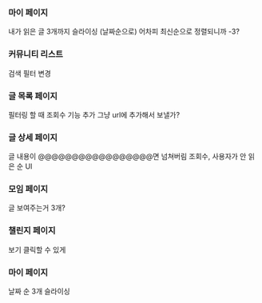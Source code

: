 ### 마이 페이지 
내가 읽은 글 3개까지 슬라이싱 (날짜순으로)
어차피 최신순으로 정렬되니까 -3? 

### 커뮤니티 리스트 
검색 필터 변경 


### 글 목록 페이지
필터링 할 때 조회수 기능 추가 
그냥 url에 추가해서 보낼가? 

### 글 상세 페이지
글 내용이 @@@@@@@@@@@@@@@@@면 넘쳐버림
조회수, 사용자가 안 읽은 순 UI


### 모임 페이지
글 보여주는거 3개?

### 챌린지 페이지 
보기 클릭할 수 있게 

### 마이 페이지 
날짜 순 3개 슬라이싱 

